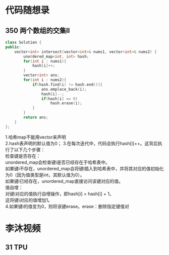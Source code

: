 # 代码随想录
## 350 两个数组的交集Ⅱ
```c++ {.line-numbers}
class Solution {
public:
    vector<int> intersect(vector<int>& nums1, vector<int>& nums2) {
        unordered_map<int, int> hash;
        for(int i : nums1){
            hash[i]++;
        }
        vector<int> ans;
        for(int i : nums2){
            if(hash.find(i) != hash.end()){
                ans.emplace_back(i);
                hash[i]--;
                if(hash[i] == 0)
                    hash.erase(i);
            }
        }
        return ans;
    }
};
```
1.哈希map不能用vector来声明   
2.hash表声明的默认值为0；
3.在每次迭代中，代码会执行hash[i]++。这背后执行了以下几个步骤：   
    检查键是否存在：   
        unordered_map会检查键i是否已经存在于哈希表中。   
        如果键i不存在，unordered_map会将键i插入到哈希表中，并将其对应的值初始化为0（因为值类型是int，其默认值为0）。   
        如果键i已经存在，unordered_map直接访问该键对应的值。   
    值自增：   
        对键i对应的值执行自增操作，即hash[i] = hash[i] + 1。   
        这将键i对应的值增加1。   
4.如果键i的值变为0，则将该键erase。erase：删除指定键值对   

# 李沐视频
## 31 TPU

# 